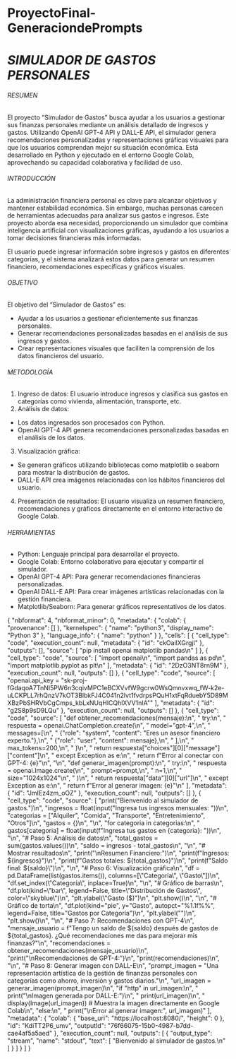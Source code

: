 # ProyectoFinal-GeneraciondePrompts
# *SIMULADOR DE GASTOS PERSONALES*

###### *RESUMEN*

El proyecto “Simulador de Gastos” busca ayudar a los usuarios a gestionar sus finanzas personales mediante un análisis detallado de ingresos y gastos. Utilizando OpenAI GPT-4 API y DALL-E API, el simulador genera recomendaciones personalizadas y representaciones gráficas visuales para que los usuarios comprendan mejor su situación económica. Está desarrollado en Python y ejecutado en el entorno Google Colab, aprovechando su capacidad colaborativa y facilidad de uso.

###### *INTRODUCCIÓN*

La administración financiera personal es clave para alcanzar objetivos y mantener estabilidad económica. Sin embargo, muchas personas carecen de herramientas adecuadas para analizar sus gastos e ingresos. Este proyecto aborda esa necesidad, proporcionando un simulador que combina inteligencia artificial con visualizaciones gráficas, ayudando a los usuarios a tomar decisiones financieras más informadas.

El usuario puede ingresar información sobre ingresos y gastos en diferentes categorías, y el sistema analizará estos datos para generar un resumen financiero, recomendaciones específicas y gráficos visuales.

###### *OBJETIVO*

El objetivo del “Simulador de Gastos” es:
-  Ayudar a los usuarios a gestionar eficientemente sus finanzas personales.
-  Generar recomendaciones personalizadas basadas en el análisis de sus ingresos y gastos.
- Crear representaciones visuales que faciliten la comprensión de los datos financieros del usuario.

###### *METODOLOGÍA*
1. Ingreso de datos: El usuario introduce ingresos y clasifica sus gastos en categorías como vivienda, alimentación, transporte, etc.
2.  Análisis de datos:
- Los datos ingresados son procesados con Python.
- OpenAI GPT-4 API genera recomendaciones personalizadas basadas en el análisis de los datos.
3. Visualización gráfica:
- Se generan gráficos utilizando bibliotecas como matplotlib o seaborn para mostrar la distribución de gastos.
- DALL-E API crea imágenes relacionadas con los hábitos financieros del usuario.
4. Presentación de resultados: El usuario visualiza un resumen financiero, recomendaciones y gráficos directamente en el entorno interactivo de Google Colab.

###### *HERRAMIENTAS*
- Python: Lenguaje principal para desarrollar el proyecto.
- Google Colab: Entorno colaborativo para ejecutar y compartir el simulador.
- OpenAI GPT-4 API: Para generar recomendaciones financieras personalizadas.
- OpenAI DALL-E API: Para crear imágenes artísticas relacionadas con la gestión financiera.
- Matplotlib/Seaborn: Para generar gráficos representativos de los datos.



{
  "nbformat": 4,
  "nbformat_minor": 0,
  "metadata": {
    "colab": {
      "provenance": []
    },
    "kernelspec": {
      "name": "python3",
      "display_name": "Python 3"
    },
    "language_info": {
      "name": "python"
    }
  },
  "cells": [
    {
      "cell_type": "code",
      "execution_count": null,
      "metadata": {
        "id": "ckOailXGrgjl"
      },
      "outputs": [],
      "source": [
        "pip install openai matplotlib pandas\n"
      ]
    },
    {
      "cell_type": "code",
      "source": [
        "import openai\n",
        "import pandas as pd\n",
        "import matplotlib.pyplot as plt\n"
      ],
      "metadata": {
        "id": "2DzO3NT8rn9M"
      },
      "execution_count": null,
      "outputs": []
    },
    {
      "cell_type": "code",
      "source": [
        "openai.api_key = \"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\""
      ],
      "metadata": {
        "id": "g2S8p9sD9LQu"
      },
      "execution_count": null,
      "outputs": []
    },
    {
      "cell_type": "code",
      "source": [
        "def obtener_recomendaciones(mensaje):\n",
        "    try:\n",
        "        respuesta = openai.ChatCompletion.create(\n",
        "            model=\"gpt-4\",\n",
        "            messages=[\n",
        "                {\"role\": \"system\", \"content\": \"Eres un asesor financiero experto.\"},\n",
        "                {\"role\": \"user\", \"content\": mensaje},\n",
        "            ],\n",
        "            max_tokens=200,\n",
        "        )\n",
        "        return respuesta[\"choices\"][0][\"message\"][\"content\"]\n",
        "    except Exception as e:\n",
        "        return f\"Error al conectar con GPT-4: {e}\"\n",
        "\n",
        "def generar_imagen(prompt):\n",
        "    try:\n",
        "        respuesta = openai.Image.create(\n",
        "            prompt=prompt,\n",
        "            n=1,\n",
        "            size=\"1024x1024\"\n",
        "        )\n",
        "        return respuesta[\"data\"][0][\"url\"]\n",
        "    except Exception as e:\n",
        "        return f\"Error al generar imagen: {e}\"\n"
      ],
      "metadata": {
        "id": "JmIEz4zm_oOZ"
      },
      "execution_count": null,
      "outputs": []
    },
    {
      "cell_type": "code",
      "source": [
        "print(\"Bienvenido al simulador de gastos.\")\n",
        "ingresos = float(input(\"Ingresa tus ingresos mensuales: \"))\n",
        "categorias = [\"Alquiler\", \"Comida\", \"Transporte\", \"Entretenimiento\", \"Otros\"]\n",
        "gastos = {}\n",
        "\n",
        "for categoria in categorias:\n",
        "    gastos[categoria] = float(input(f\"Ingresa tus gastos en {categoria}: \"))\n",
        "\n",
        "# Paso 5: Análisis de datos\n",
        "total_gastos = sum(gastos.values())\n",
        "saldo = ingresos - total_gastos\n",
        "\n",
        "# Mostrar resultados\n",
        "print(\"\\nResumen Financiero:\")\n",
        "print(f\"Ingresos: ${ingresos}\")\n",
        "print(f\"Gastos totales: ${total_gastos}\")\n",
        "print(f\"Saldo final: ${saldo}\")\n",
        "\n",
        "# Paso 6: Visualización gráfica\n",
        "df = pd.DataFrame(list(gastos.items()), columns=[\"Categoría\", \"Gasto\"])\n",
        "df.set_index(\"Categoría\", inplace=True)\n",
        "\n",
        "# Gráfico de barras\n",
        "df.plot(kind=\"bar\", legend=False, title=\"Distribución de Gastos\", color=\"skyblue\")\n",
        "plt.ylabel(\"Gasto ($)\")\n",
        "plt.show()\n",
        "\n",
        "# Gráfico de torta\n",
        "df.plot(kind=\"pie\", y=\"Gasto\", autopct=\"%1.1f%%\", legend=False, title=\"Gastos por Categoría\")\n",
        "plt.ylabel(\"\")\n",
        "plt.show()\n",
        "\n",
        "# Paso 7: Recomendaciones con GPT-4\n",
        "mensaje_usuario = f\"Tengo un saldo de ${saldo} después de gastos de ${total_gastos}. ¿Qué recomendaciones me das para mejorar mis finanzas?\"\n",
        "recomendaciones = obtener_recomendaciones(mensaje_usuario)\n",
        "print(\"\\nRecomendaciones de GPT-4:\")\n",
        "print(recomendaciones)\n",
        "\n",
        "# Paso 8: Generar imagen con DALL-E\n",
        "prompt_imagen = \"Una representación artística de la gestión de finanzas personales con categorías como ahorro, inversión y gastos diarios.\"\n",
        "url_imagen = generar_imagen(prompt_imagen)\n",
        "if \"http\" in url_imagen:\n",
        "    print(\"\\nImagen generada por DALL-E:\")\n",
        "    print(url_imagen)\n",
        "    display(Image(url_imagen))  # Muestra la imagen directamente en Google Colab\n",
        "else:\n",
        "    print(\"\\nError al generar imagen:\", url_imagen)"
      ],
      "metadata": {
        "colab": {
          "base_uri": "https://localhost:8080/",
          "height": 0
        },
        "id": "KdiTT2P6_umv",
        "outputId": "76f66075-15b0-4987-b7dd-cae4af5a5aed"
      },
      "execution_count": null,
      "outputs": [
        {
          "output_type": "stream",
          "name": "stdout",
          "text": [
            "Bienvenido al simulador de gastos.\n"
          ]
        }
      ]
    }
  ]
}


